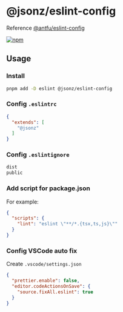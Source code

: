 # @jsonz/eslint-config

Reference [@antfu/eslint-config](https://github.com/antfu/eslint-config)

[![npm](https://img.shields.io/npm/v/@jsonz/eslint-config)](https://npmjs.com/package/@jsonz/eslint-config)

## Usage

### Install

```bash
pnpm add -D eslint @jsonz/eslint-config
```

### Config `.eslintrc`

```json
{
  "extends": [
    "@jsonz"
  ]
}
```

### Config `.eslintignore`

```txt
dist
public
```

### Add script for package.json

For example:

```json
{
  "scripts": {
    "lint": "eslint \"**/*.{tsx,ts,js}\""
  }
}
```

### Config VSCode auto fix

Create `.vscode/settings.json`

```json
{
  "prettier.enable": false,
  "editor.codeActionsOnSave": {
    "source.fixAll.eslint": true
  }
}
```

